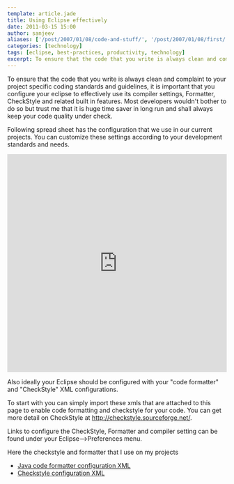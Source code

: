 ```yaml
---
template: article.jade
title: Using Eclipse effectively
date: 2011-03-15 15:00
author: sanjeev
aliases: ['/post/2007/01/08/code-and-stuff/', '/post/2007/01/08/first/', '/post/2008/01/08/first']
categories: [technology]
tags: [eclipse, best-practices, productivity, technology]
excerpt: To ensure that the code that you write is always clean and complaint to your project specific coding standards and guidelines, it is important that you configure your eclipse to effectively use its compiler settings, Formatter, CheckStyle and related built in features.
---
```


To ensure that the code that you write is always clean and complaint to your project specific coding standards and guidelines, it is important that you configure your eclipse to effectively use its compiler settings, Formatter, CheckStyle and related built in features. Most developers wouldn't bother to do so but trust me that it is huge time saver in long run and shall always keep your code quality under check.

Following spread sheet has the configuration that we use in our current projects. You can customize these settings according to your development standards and needs. 

<iframe width='100%' height='500' frameborder='0' src='http://docs.google.com/spreadsheet/pub?key=0Ap6Wf8mnIbkvdFZnZTNweGxOd2haZnpyN1NPSXNZNkE&output=html&widget=true'></iframe>

Also ideally your Eclipse should be configured with your "code formatter" and "CheckStyle" XML configurations. 

<span class="more"></span>

To start with you can simply import these xmls that are attached to this page to enable code formatting and checkstyle for your code. You can get more detail on CheckStyle at http://checkstyle.sourceforge.net/. 

Links to configure the CheckStyle, Formatter and compiler setting can be found under your Eclipse-->Preferences menu.

Here the checkstyle and formatter that I  use on my projects 

* [Java code formatter configuration XML](http://docs.google.com/file/d/0B56Wf8mnIbkvVm9saFEwaHE0UWM/edit?usp=sharing)
* [Checkstyle configuration XML](http://docs.google.com/file/d/0B56Wf8mnIbkvX0pualpCWnRpc0E/edit?usp=sharing)

